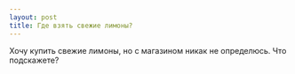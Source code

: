 ```yaml
---
layout: post 
title: Где взять свежие лимоны? 
--- 
```

Хочу купить свежие лимоны, но с магазином никак не определюсь. Что подскажете?